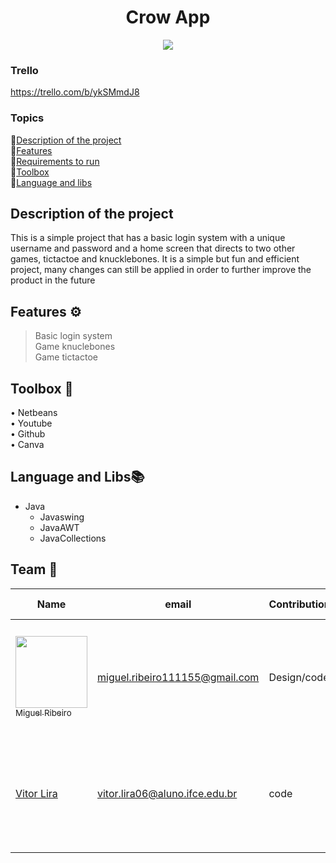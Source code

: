 <h1 align="center">Crow App</h1>

<p align="center"><img src="http://img.shields.io/static/v1?label=STATUS&message=CONCLUIDO&color=GREEN&style=for-the-badge"/></p>

### Trello
https://trello.com/b/ykSMmdJ8

### Topics
📌[Description of the project](#description-of-the-project)<br>
📌[Features](#features)<br>
📌[Requirements to run](#requirements-to-run)<br>
📌[Toolbox](#toolbox)<br>
📌[Language and libs](#language-and-libs)

## Description of the project
This is a simple project that has a basic login system with a unique username and password and a home screen that directs to two other games, tictactoe and knucklebones. It is a simple but fun and efficient project, many changes can still be applied in order to further improve the product in the future

## Features ⚙
> Basic login system<br>
> Game knuclebones<br>
> Game tictactoe

## Toolbox 🧰

• Netbeans<br>
• Youtube<br>
• Github<br>
• Canva

## Language and Libs📚

- Java
  - Javaswing
  - JavaAWT
  - JavaCollections

## Team 💼
|Name|email|Contribution|Academic Situation|
| -------- | -------- | -------- | -------- |
|[<img src="https://github.com/user-attachments/assets/5b217dba-9daa-4b65-a50f-531511515945" width=115 > <br> <sub> Miguel Ribeiro </sub>](https://github.com/Miguelito0o)|miguel.ribeiro111155@gmail.com|Design/code|attending the 3rd period of high school integrated with the computer technician|
|[Vitor Lira](https://githuh.com/VitorLira1)|vitor.lira06@aluno.ifce.edu.br|code|attending the 3rd period of high school integrated with the computer technician|
